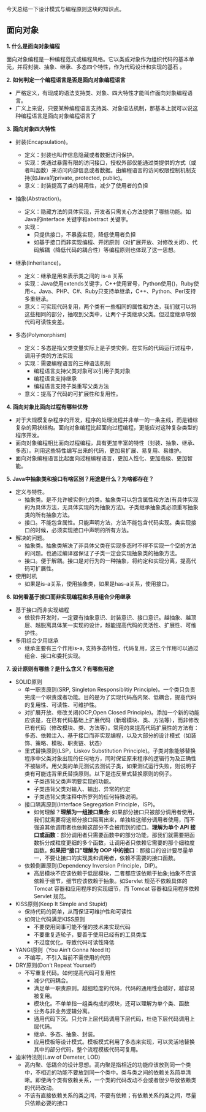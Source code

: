 今天总结一下设计模式与编程原则这块的知识点。

## 面向对象

**1. 什么是面向对象编程**

面向对象编程是一种编程范式或编程风格。它以类或对象作为组织代码的基本单元，并将封装、抽象、继承、多态四个特性，作为代码设计和实现的基石 。


**2. 如何判定一个编程语言是否是面向对象编程语言**
- 严格定义，有现成的语法支持类、对象、四大特性才能叫作面向对象编程语言。
- 广义上来说，只要某种编程语言支持类、对象语法机制，那基本上就可以说这种编程语言是面向对象编程语言了

**3. 面向对象四大特性**
- 封装(Encapsulation)。
    - 定义：封装也叫作信息隐藏或者数据访问保护。
    - 实现：类通过暴露有限的访问接口，授权外部仅能通过类提供的方式（或者叫函数）来访问内部信息或者数据。由编程语言的访问权限控制机制支持(如Java的private, protected, public)。
    - 意义：封装提高了类的易用性，减少了使用者的负担

- 抽象(Abstraction)。
    - 定义：隐藏方法的具体实现，开发者只需关心方法提供了哪些功能。如Java的interface 关键字和abstract 关键字。
    - 实现：
        - 只提供接口，不暴露实现，降低使用者负担
        - 如基于接口而非实现编程、开闭原则（对扩展开放、对修改关闭）、代码解耦（降低代码的耦合性）等编程原则也体现了这一思想。

- 继承(Inheritance)。
    - 定义：继承是用来表示类之间的 is-a 关系
    - 实现：Java使用extends关键字，C++使用冒号，Python使用()，Ruby使用<。Java、PHP、C#、Ruby只支持单继承，C++、Python、Perl支持多重继承。
    - 意义：可实现代码复用，两个类有一些相同的属性和方法，我们就可以将这些相同的部分，抽取到父类中，让两个子类继承父类。但过度继承导致代码可读性变差。

- 多态(Polymorphism)
    - 定义：多态是指父类变量实际上是子类实例，在实际的代码运行过程中，调用子类的方法实现
    - 实现：需要编程语言的三种语法机制
        - 编程语言支持父类对象可以引用子类对象
        - 编程语言支持继承
        - 编程语言支持子类重写父类方法
    - 意义：提高了代码的可扩展性和复用性。

**4. 面向对象比面向过程有哪些优势**
- 对于大规模复杂程序的开发，程序的处理流程并非单一的一条主线，而是错综复杂的网状结构。面向对象编程比起面向过程编程，更能应对这种复杂类型的程序开发。
- 面向对象编程相比面向过程编程，具有更加丰富的特性（封装、抽象、继承、多态）。利用这些特性编写出来的代码，更加易扩展、易复用、易维护。
- 面向对象编程语言比起面向过程编程语言，更加人性化、更加高级、更加智能。

**5. Java中抽象类和接口有啥区别？用途是什么？为啥都存在？**
- 定义与特性。
    - 抽象类。是不允许被实例化的类。抽象类可以包含属性和方法(有具体实现的为具体方法，无具体实现的为抽象方法)。子类继承抽象类必须重写抽象类的所有抽象方法。
    - 接口。不能包含属性。只能声明方法，方法不能包含代码实现。类实现接口的时候，必须实现接口中声明的所有方法。
- 解决的问题。
    - 抽象类。抽象类解决了非具体父类在实现多态时不得不实现一个空的方法的问题。也通过编译器保证了子类一定会实现抽象类的抽象方法。
    - 接口。便于解耦。接口是对行为的一种抽象，将约定和实现分离，提高代码可扩展性。
- 使用时机
    - 如果是is-a关系，使用抽象类，如果是has-a关系，使用接口。

**6. 如何看基于接口而非实现编程和多用组合少用继承**
- 基于接口而非实现编程
    - 做软件开发时，一定要有抽象意识、封装意识、接口意识。越抽象、越顶层、越脱离具体某一实现的设计，越能提高代码的灵活性、扩展性、可维护性。
- 多用组合少用继承
    - 继承主要有三个作用is-a, 支持多态特性，代码复用，这三个作用可以通过组合、接口和委托实现。

**7. 设计原则有哪些？是什么含义？有哪些用途**
- SOLID原则
    - 单一职责原则(SRP, Singleton Responsiblitiy Principle)。一个类只负责完成一个职责或者功能。目的是为了实现代码高内聚、低耦合，提高代码的复用性、可读性、可维护性。
    - 对扩展开放、修改关闭(OCP,Open Closed Principle)。添加一个新的功能应该是，在已有代码基础上扩展代码（新增模块、类、方法等），而非修改已有代码（修改模块、类、方法等）。常用的来提高代码扩展性的方法有：多态、依赖注入、基于接口而非实现编程，以及大部分的设计模式（如装饰、策略、模板、职责链、状态）
    - 里式替换原则(LSP，Liskov Substitution Principle)。子类对象能够替换程序中父类对象出现的任何地方，同时保证原来程序的逻辑行为及正确性不被破坏。用父类的单元测试去测试子类，如果测试运行失败，则说明子类有可能违背里氏替换原则。以下是违反里式替换原则的例子。
        - 子类违背父类声明要实现的功能。
        - 子类违背父类对输入、输出、异常的约定
        - 子类违背父类注释中所罗列的任何特殊说明。
    - 接口隔离原则(Interface Segregation Principle，ISP)。
        - 如何理解？**理解为一组接口集合**: 如果部分接口只被部分调用者使用，我们就需要将这部分接口隔离出来，单独给这部分调用者使用，而不强迫其他调用者也依赖这部分不会被用到的接口。**理解为单个 API 接口或函数**：部分调用者只需要函数中的部分功能，那我们就需要把函数拆分成粒度更细的多个函数，让调用者只依赖它需要的那个细粒度函数。**如果把“接口”理解为 OOP 中的接口**：那接口的设计要尽量单一，不要让接口的实现类和调用者，依赖不需要的接口函数。
    - 依赖倒置原则(Dependency Inversion Principle，DIP)。
        - 高层模块不应该依赖于低层模块，二者都应该依赖于抽象;抽象不应该依赖于细节，细节应该依赖于抽象。如Servlet 规范不依赖具体的 Tomcat 容器和应用程序的实现细节，而 Tomcat 容器和应用程序依赖 Servlet 规范。
- KISS原则(Keep It Simple and Stupid)
    - 保持代码的简单，从而保证可维护性和可读性
    - 如何让代码满足KISS原则
        - 不要使用同事可能不懂的技术来实现代码
        - 不要重复造轮子，要善于使用已经有的工具类库
        - 不过度优化，导致代码可读性降低
- YANGI原则（You Ain’t Gonna Need It）
    - 不编写，不引入当前不需使用的代码
- DRY原则(Don’t Repeat Yourself)
    - 不写重复代码。如何提高代码可复用性
        - 减少代码耦合。
        - 满足单一职责原则。越细粒度的代码，代码的通用性会越好，越容易被复用。
        - 模块化。不单单指一组类构成的模块，还可以理解为单个类、函数
        - 业务与非业务逻辑分离。
        - 通用代码下沉。只允许上层代码调用下层代码，杜绝下层代码调用上层代码。
        - 继承、多态、抽象、封装。
        - 应用模板等设计模式。模板模式利用了多态来实现，可以灵活地替换其中的部分代码，整个流程模板代码可复用。
- 迪米特法则(Law of Demeter, LOD)
    - 高内聚、低耦合的设计思想。高内聚是指相近的功能应该放到同一个类中，不相近的功能不要放到同一个类中。类与类之间的依赖关系简单清晰。即使两个类有依赖关系，一个类的代码改动不会或者很少导致依赖类的代码改动。
    - 不该有直接依赖关系的类之间，不要有依赖；有依赖关系的类之间，尽量只依赖必要的接口
